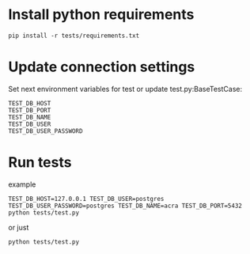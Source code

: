 # Install python requirements
```
pip install -r tests/requirements.txt
```
# Update connection settings
Set next environment variables for test or update test.py:BaseTestCase:
```
TEST_DB_HOST
TEST_DB_PORT
TEST_DB_NAME
TEST_DB_USER
TEST_DB_USER_PASSWORD
```

# Run tests
example
```
TEST_DB_HOST=127.0.0.1 TEST_DB_USER=postgres TEST_DB_USER_PASSWORD=postgres TEST_DB_NAME=acra TEST_DB_PORT=5432  python tests/test.py
``` 
or just
```
python tests/test.py
```